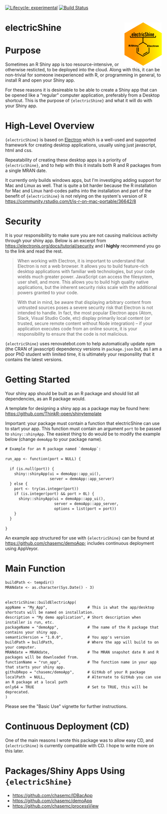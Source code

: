 [![Lifecycle:
    experimental](https://img.shields.io/badge/lifecycle-experimental-orange.svg)](https://www.tidyverse.org/lifecycle/#experimental)
[![Build Status](https://dev.azure.com/chasec288/electricShine/_apis/build/status/chasemc.electricShine?branchName=master)](https://dev.azure.com/chasec288/electricShine/_build/latest?definitionId=4&branchName=master)

# electricShine  <img src="man/figures/logo.png" align="right" alt="" width="120" />

# Purpose

Sometimes an R Shiny app is too resource-intensive, or otherwise resticted, to be deployed into the cloud. Along with this, it can be non-trivial for someone inexperienced with R, or programming in general, to install R and open your Shiny app. 

For these reasons it is desireable to be able to create a Shiny app that can be opened like a "regular" computer application, preferably from a Desktop shortcut. This is the purpose of  `{electricShine}` and what it will do with your Shiny app.


# High-Level Overview

`{electricShine}` is based on [Electron](https://electronjs.org) which is a well-used and supported framework for creating desktop applications, usually using just javascript, html and css.

Repeatability of creating these desktop apps is a priority of `{electricShine}`, and to help with this it installs both R and R packages from a single MRAN date.

It currently only builds windows apps, but I'm investiging adding support for Mac and Linux as well. That is quite a bit harder because the R installation for Mac and Linux hard-codes paths into the installation and part of the benefit of `{electricShine}` is not relying on the system's version of R https://community.rstudio.com/t/is-r-on-mac-portable/36642/8 


# Security

It is your responsibility to make sure you are not causing malicious activity through your shiny app.
Below is an excerpt from https://electronjs.org/docs/tutorial/security and I **highly** recommend you go to the link and read the rest.



>When working with Electron, it is important to understand that Electron is not a web browser. It allows you to build feature-rich desktop applications with familiar web technologies, but your code wields much greater power. JavaScript can access the filesystem, user shell, and more. This allows you to build high quality native applications, but the inherent security risks scale with the additional powers granted to your code.

>With that in mind, be aware that displaying arbitrary content from untrusted sources poses a severe security risk that Electron is not intended to handle. In fact, the most popular Electron apps (Atom, Slack, Visual Studio Code, etc) display primarily local content (or trusted, secure remote content without Node integration) – if your application executes code from an online source, it is your responsibility to ensure that the code is not malicious.



`{electricShine}` uses renovatebot.com to help automatically update npm (the CRAN of javascript) dependency versions in `package.json` but, as I am a poor PhD student with limited time, it is ultimately your responsility that it contains the latest versions.



# Getting Started

Your shiny app should be built as an R package and should list all dependencies, as an R package would. 

A template for designing a shiny app as a package may be found here: https://github.com/ThinkR-open/shinytemplate


Important: your package must contain a function that electricShine can use to start your app. This function must contain an argument `port` to be passed to `shiny::shinyApp`. The easiest thing to do would be to modify the example below (change `demoApp` to your package name). 
```{r}
# Example for an R package named `demoApp`:

run_app <- function(port = NULL) {
  
  if (is.null(port)) {
    shiny::shinyApp(ui = demoApp::app_ui(),
                    server = demoApp::app_server)
  } else {
    port <- try(as.integer(port))
    if (is.integer(port) && port > 0L) {
      shiny::shinyApp(ui = demoApp::app_ui(),
                      server = demoApp::app_server,
                      options = list(port = port))
    }
  }
  
}

```


An example app structured for use with `{electricShine}` can be found at https://github.com/chasemc/demoApp; includes continuous deployment using AppVeyor.


# Main Function

```{r}
buildPath <- tempdir()
MRANdate <- as.character(Sys.Date() - 3)


electricShine::buildElectricApp(
appName = "My_App",                  # This is what the app/desktop shortcuts will be named on installation.
description = "My demo application", # Short description when installer is run, etc.
packageName = "demoApp",             # The name of the R package that contains your shiny app.
semanticVersion = "1.0.0",           # You app's version
buildPath = buildPath,               # Where the app will build to on your computer.
MRANdate = MRANdate,                 # The MRAN snapshot date R and R packages will be downloaded from.
functionName = "run_app",            # The function name in your app that starts your shiny app.
githubRepo = "chasemc/demoApp",      # GitHub of your R package
localPath  = NULL,                   # Alternate to GitHub you can use an R package at a local path
only64 = TRUE                        # Set to TRUE, this will be deprecated.
)
```
Please see the "Basic Use" vignette for further instructions.

  
# Continuous Deployment (CD)

One of the main reasons I wrote this package was to allow easy CD, and `{electricShine}` is currently compatible with CD. I hope to write more on this later.



# Packages/Shiny Apps Using `{electricShine}`

- https://github.com/chasemc/IDBacApp
- https://github.com/chasemc/demoApp
- https://github.com/chasemc/processView

